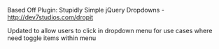 Based Off Plugin: Stupidly Simple jQuery Dropdowns - http://dev7studios.com/dropit

Updated to allow users to click in dropdown menu for use cases where need toggle items within menu
